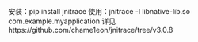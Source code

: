 安装：pip install jnitrace
使用：jnitrace -l libnative-lib.so com.example.myapplication
详见https://github.com/chame1eon/jnitrace/tree/v3.0.8
